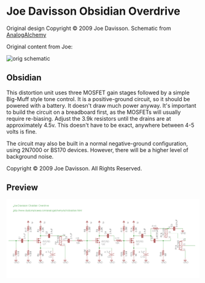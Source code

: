 Joe Davisson Obsidian Overdrive
===============================

Original design Copyright © 2009 Joe Davisson.
Schematic from [AnalogAlchemy](http://www.diystompboxes.com/analogalchemy/sch/obsidian.html)

Original content from Joe:

![orig schematic](http://www.diystompboxes.com/analogalchemy/sch/obsidian.gif)

Obsidian
--------
This distortion unit uses three MOSFET gain stages followed by a simple Big-Muff style tone control. It is a positive-ground circuit, so it should be powered with a battery. It doesn't draw much power anyway.
It's important to build the circuit on a breadboard first, as the MOSFETs will usually require re-biasing. Adjust the 3.9k resistors until the drains are at approximately 4.5v. This doesn't have to be exact, anywhere between 4-5 volts is fine.

The circuit may also be built in a normal negative-ground configuration, using 2N7000 or BS170 devices. However, there will be a higher level of background noise.

Copyright © 2009 Joe Davisson. All Rights Reserved.


Preview
-------
![schematic preview](schematic-preview.png)
